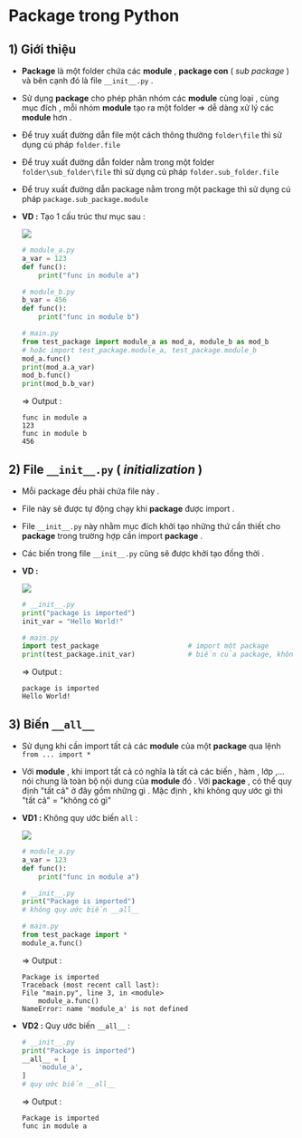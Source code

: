 # Package trong Python
## **1) Giới thiệu**
- **Package** là một folder chứa các **module** , **package con** ( *sub package* ) và bên cạnh đó là file `__init__.py` .
- Sử dụng **package** cho phép phân nhóm các **module** cùng loại , cùng mục đích , mỗi nhóm **module** tạo ra một folder => dễ dàng xử lý các **module** hơn .
- Để truy xuất đường dẫn file một cách thông thường `folder\file` thì sử dụng cú pháp `folder.file`
- Để truy xuất đường dẫn folder nằm trong một folder `folder\sub_folder\file` thì sử dụng cú pháp `folder.sub_folder.file`
- Để truy xuất đường dẫn package nằm trong một package thì sử dụng cú pháp `package.sub_package.module`
- **VD :** Tạo 1 cấu trúc thư mục sau :
    
    <img src=https://i.imgur.com/zShunXh.png>

    ```py
    # module_a.py
    a_var = 123
    def func():
        print("func in module a")
    ```
    ```py
    # module_b.py
    b_var = 456
    def func():
        print("func in module b")
    ```
    ```py
    # main.py
    from test_package import module_a as mod_a, module_b as mod_b
    # hoặc import test_package.module_a, test_package.module_b
    mod_a.func()
    print(mod_a.a_var)
    mod_b.func()
    print(mod_b.b_var)
    ```
    => Output :
    ```
    func in module a
    123
    func in module b
    456
    ```
## **2) File `__init__.py` ( *initialization* )**
- Mỗi package đều phải chứa file này .
- File này sẽ được tự động chạy khi **package** được import .
- File `__init__.py` này nhằm mục đích khởi tạo những thứ cần thiết cho **package** trong trường hợp cần import **package** .
- Các biến trong file `__init__.py` cũng sẽ được khởi tạo đồng thời .
- **VD :**

    <img src=https://i.imgur.com/UG3YNvK.png>

    ```py
    # __init__.py
    print("package is imported")
    init_var = "Hello World!"
    ```
    ```py
    # main.py
    import test_package                      # import một package
    print(test_package.init_var)             # biến của package, không phải của module
    ```
    => Output :
    ```
    package is imported
    Hello World!
    ```
## **3) Biến `__all__`**
- Sử dụng khi cần import tất cả các **module** của một **package** qua lệnh `from ... import *`
- Với **module** , khi import tất cả có nghĩa là tất cả các biến , hàm , lớp ,... nói chung là toàn bộ nội dung của **module** đó . Với **package** , có thể quy định "tất cả" ở đây gồm những gì . Mặc định , khi không quy ước gì thì "tất cả" = "không có gì"
- **VD1 :** Không quy ước biến `all` :

    <img src=https://i.imgur.com/UG3YNvK.png>

    ```py
    # module_a.py
    a_var = 123
    def func():
        print("func in module a")
    ```
    ```py
    # __init__.py
    print("Package is imported")
    # không quy ước biến __all__
    ```
    ```py
    # main.py
    from test_package import *
    module_a.func()
    ```
    => Output :
    ```
    Package is imported
    Traceback (most recent call last):
    File "main.py", line 3, in <module>
        module_a.func()
    NameError: name 'module_a' is not defined
    ```
- **VD2 :** Quy ước biến `__all__` :
    ```py
    # __init__.py
    print("Package is imported")
    __all__ = [
        'module_a',
    ]
    # quy ước biến __all__
    ```
    => Output :
    ```
    Package is imported
    func in module a
    ```



